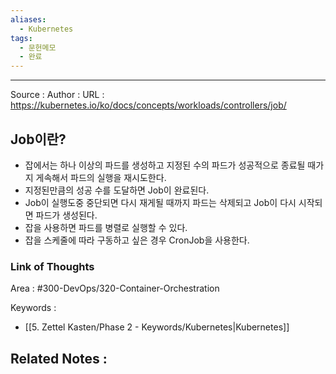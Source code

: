 ```yaml
---
aliases:
  - Kubernetes
tags:
  - 문헌메모
  - 완료
---
```



---


Source :
Author : 
URL : https://kubernetes.io/ko/docs/concepts/workloads/controllers/job/

## Job이란?
- 잡에서는 하나 이상의 파드를 생성하고 지정된 수의 파드가 성공적으로 종료될 때가지 게속해서 파드의 실행을 재시도한다.
- 지정된만큼의 성공 수를 도달하면 Job이 완료된다.
- Job이 실행도중 중단되면 다시 재게될 때까지 파드는 삭제되고 Job이 다시 시작되면 파드가 생성된다.
- 잡을 사용하면 파드를 병렬로 실행할 수 있다.
- 잡을 스케줄에 따라 구동하고 싶은 경우 CronJob을 사용한다.

### Link of Thoughts
Area : #300-DevOps/320-Container-Orchestration 

Keywords :
- [[5. Zettel Kasten/Phase 2 - Keywords/Kubernetes|Kubernetes]]

Related Notes : 
- 